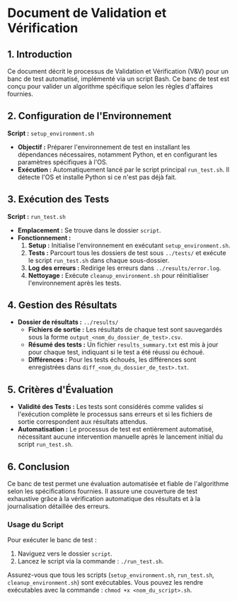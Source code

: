 
# Document de Validation et Vérification

## 1. Introduction
Ce document décrit le processus de Validation et Vérification (V&V) pour un banc de test automatisé, implémenté via un script Bash. Ce banc de test est conçu pour valider un algorithme spécifique selon les règles d'affaires fournies.

## 2. Configuration de l'Environnement
**Script :** `setup_environment.sh`
- **Objectif :** Préparer l'environnement de test en installant les dépendances nécessaires, notamment Python, et en configurant les paramètres spécifiques à l'OS.
- **Exécution :** Automatiquement lancé par le script principal `run_test.sh`. Il détecte l'OS et installe Python si ce n'est pas déjà fait.

## 3. Exécution des Tests
**Script :** `run_test.sh`
- **Emplacement :** Se trouve dans le dossier `script`.
- **Fonctionnement :**
  1. **Setup :** Initialise l'environnement en exécutant `setup_environment.sh`.
  2. **Tests :** Parcourt tous les dossiers de test sous `../tests/` et exécute le script `run_test.sh` dans chaque sous-dossier.
  3. **Log des erreurs :** Redirige les erreurs dans `../results/error.log`.
  4. **Nettoyage :** Exécute `cleanup_environment.sh` pour réinitialiser l'environnement après les tests.

## 4. Gestion des Résultats
- **Dossier de résultats :** `../results/`
  - **Fichiers de sortie :** Les résultats de chaque test sont sauvegardés sous la forme `output_<nom_du_dossier_de_test>.csv`.
  - **Résumé des tests :** Un fichier `results_summary.txt` est mis à jour pour chaque test, indiquant si le test a été réussi ou échoué.
  - **Différences :** Pour les tests échoués, les différences sont enregistrées dans `diff_<nom_du_dossier_de_test>.txt`.

## 5. Critères d'Évaluation
- **Validité des Tests :** Les tests sont considérés comme valides si l'exécution complète le processus sans erreurs et si les fichiers de sortie correspondent aux résultats attendus.
- **Automatisation :** Le processus de test est entièrement automatisé, nécessitant aucune intervention manuelle après le lancement initial du script `run_test.sh`.

## 6. Conclusion
Ce banc de test permet une évaluation automatisée et fiable de l'algorithme selon les spécifications fournies. Il assure une couverture de test exhaustive grâce à la vérification automatique des résultats et à la journalisation détaillée des erreurs.

### Usage du Script
Pour exécuter le banc de test :
1. Naviguez vers le dossier `script`.
2. Lancez le script via la commande : `./run_test.sh`.

Assurez-vous que tous les scripts (`setup_environment.sh`, `run_test.sh`, `cleanup_environment.sh`) sont exécutables. Vous pouvez les rendre exécutables avec la commande : `chmod +x <nom_du_script>.sh`.
